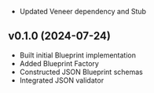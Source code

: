 * Updated Veneer dependency and Stub

## v0.1.0 (2024-07-24)
* Built initial Blueprint implementation
* Added Blueprint Factory
* Constructed JSON Blueprint schemas
* Integrated JSON validator
